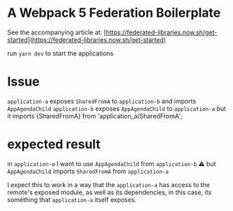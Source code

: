 # A Webpack 5 Federation Boilerplate

See the accompanying article at: [https://federated-libraries.now.sh/get-started](https://federated-libraries.now.sh/get-started)

run `yarn dev` to start the applications

# Issue
`application-a` exposes `SharedFromA` to `application-b` and imports `AppAgendaChild`
`application-b` exposes `AppAgendaChild` to `application-a` but it imports {SharedFromA} from 'application_a/SharedFromA';

# expected result

in `application-a` I want to use `AppAgendaChild` from `application-b` :warning: but `AppAgendaChild` imports `SharedFromA` from `application-a`

I expect this to work in a way that the `application-a` has access to the remote's exposed module, as well as its dependencies, in this case, its something that `application-a` itself exposes. 
```
```